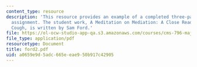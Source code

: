 ```yaml
---
content_type: resource
description: 'This resource provides an example of a completed three-page close reading
  assignment. The student work, A Meditation on Mediation: A Close Reading of Olivier?s
  Cough, is written by Sam Ford.'
file: https://ol-ocw-studio-app-qa.s3.amazonaws.com/courses/cms-796-major-media-texts-fall-2006/a0659e9d5adc665eeae950b917c42905_ford2.pdf
file_type: application/pdf
resourcetype: Document
title: ford2.pdf
uid: a0659e9d-5adc-665e-eae9-50b917c42905
---
```

